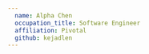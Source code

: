 ```yaml
---
  name: Alpha Chen
  occupation_title: Software Engineer
  affiliation: Pivotal
  github: kejadlen
---
```

